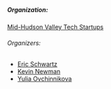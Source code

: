 ##### Organization:
[Mid-Hudson Valley Tech Startups](http://www.meetup.com/Mid-Hudson-Valley-Tech-Startups/)
###### Organizers:
* [Eric Schwartz](../people/Eric_Schwartz.md)
* [Kevin Newman](../people/Kevin_Newman.md)
* [Yulia Ovchinnikova](../people/Yulia_Ovchinnikova.md)

